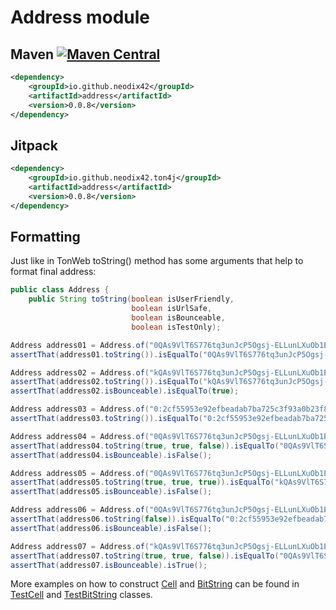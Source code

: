 # Address module

## Maven [![Maven Central][maven-central-svg]][maven-central]

```xml
<dependency>
    <groupId>io.github.neodix42</groupId>
    <artifactId>address</artifactId>
    <version>0.0.8</version>
</dependency>
```

## Jitpack


```xml
<dependency>
    <groupId>io.github.neodix42.ton4j</groupId>
    <artifactId>address</artifactId>
    <version>0.0.8</version>
</dependency>
```

## Formatting

Just like in TonWeb toString() method has some arguments that help to format final address:

```java
public class Address {
    public String toString(boolean isUserFriendly,
                           boolean isUrlSafe,
                           boolean isBounceable,
                           boolean isTestOnly);
```

```java
Address address01 = Address.of("0QAs9VlT6S776tq3unJcP5Ogsj-ELLunLXuOb1EKcOQi4-QO");
assertThat(address01.toString()).isEqualTo("0QAs9VlT6S776tq3unJcP5Ogsj-ELLunLXuOb1EKcOQi4-QO");

Address address02 = Address.of("kQAs9VlT6S776tq3unJcP5Ogsj-ELLunLXuOb1EKcOQi47nL");
assertThat(address02.toString()).isEqualTo("kQAs9VlT6S776tq3unJcP5Ogsj-ELLunLXuOb1EKcOQi47nL");
assertThat(address02.isBounceable).isEqualTo(true);

Address address03 = Address.of("0:2cf55953e92efbeadab7ba725c3f93a0b23f842cbba72d7b8e6f510a70e422e3");
assertThat(address03.toString()).isEqualTo("0:2cf55953e92efbeadab7ba725c3f93a0b23f842cbba72d7b8e6f510a70e422e3");

Address address04 = Address.of("0QAs9VlT6S776tq3unJcP5Ogsj-ELLunLXuOb1EKcOQi4-QO");
assertThat(address04.toString(true, true, false)).isEqualTo("0QAs9VlT6S776tq3unJcP5Ogsj-ELLunLXuOb1EKcOQi4-QO");
assertThat(address04.isBounceable).isFalse();

Address address05 = Address.of("0QAs9VlT6S776tq3unJcP5Ogsj-ELLunLXuOb1EKcOQi4-QO");
assertThat(address05.toString(true, true, true)).isEqualTo("kQAs9VlT6S776tq3unJcP5Ogsj-ELLunLXuOb1EKcOQi47nL");
assertThat(address05.isBounceable).isFalse();

Address address06 = Address.of("0QAs9VlT6S776tq3unJcP5Ogsj-ELLunLXuOb1EKcOQi4-QO");
assertThat(address06.toString(false)).isEqualTo("0:2cf55953e92efbeadab7ba725c3f93a0b23f842cbba72d7b8e6f510a70e422e3");
assertThat(address06.isBounceable).isFalse();

Address address07 = Address.of("kQAs9VlT6S776tq3unJcP5Ogsj-ELLunLXuOb1EKcOQi47nL");
assertThat(address07.toString(true, true, false)).isEqualTo("0QAs9VlT6S776tq3unJcP5Ogsj-ELLunLXuOb1EKcOQi4-QO");
assertThat(address07.isBounceable).isTrue();
```

More examples on how to construct [Cell](../cell/src/main/java/org/ton/java/cell/Cell.java) and [BitString](../bitstring/src/main/java/org/ton/java/bitstring/BitString.java) can be
found in [TestCell](../cell/src/test/java/org/ton/java/cell/TestCell.java) and [TestBitString](../bitstring/src/test/java/org/ton/java/bitstring/TestBitString.java) classes.

[maven-central-svg]: https://img.shields.io/maven-central/v/io.github.neodix42/address

[maven-central]: https://mvnrepository.com/artifact/io.github.neodix42/address

[ton-svg]: https://img.shields.io/badge/Based%20on-TON-blue

[ton]: https://ton.org
